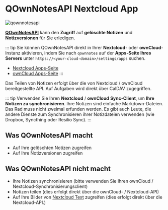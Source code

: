 # QOwnNotesAPI Nextcloud App


![qownnotesapi](/img/qownnotesapi.png)

[**QOwnNotesAPI**](https://github.com/pbek/qownnotesapi) kann den **Zugriff** auf **gelöschte Notizen** und **Notizversionen** für Sie erledigen.

::: tip
Sie können QOwnNotesAPI direkt in Ihrer **Nextcloud**- oder **ownCloud**-Instanz aktivieren, indem Sie nach `qownnotes` auf der **Apps-Seite Ihres Servers** unter `https://<your-cloud-domain>/settings/apps` suchen.

- [Nextcloud Apps-Seite](https://apps.nextcloud.com/apps/qownnotesapi)
- [ownCloud Apps-Seite](https://marketplace.owncloud.com/apps/qownnotesapi)
:::

Das Teilen von Notizen erfolgt über die von Nextcloud / ownCloud bereitgestellte API. Auf Aufgaben wird direkt über CalDAV zugegriffen.

::: tip
Verwenden Sie Ihren **Nextcloud** / **ownCloud** **Sync-Client**, um **Ihre Notizen zu synchronisieren**. Ihre Notizen sind einfache Markdown-Dateien. Das Rad muss nicht zweimal erfunden werden. Es gibt auch Leute, die andere Dienste zum Synchronisieren ihrer Notizdateien verwenden (wie Dropbox, Syncthing oder Resilio Sync).
:::

## Was QOwnNotesAPI macht

- Auf Ihre gelöschten Notizen zugreifen
- Auf Ihre Notizversionen zugreifen

## Was QOwnNotesAPI nicht macht

- Ihre Notizen synchronisieren (bitte verwenden Sie Ihren ownCloud / Nextcloud-Synchronisierungsclient)
- Notizen teilen (dies erfolgt direkt über die ownCloud- / Nextcloud-API)
- Auf Ihre Bilder von [Nextcloud Text](https://github.com/nextcloud/text) zugreifen (dies erfolgt direkt über die Nextcloud-API.)
